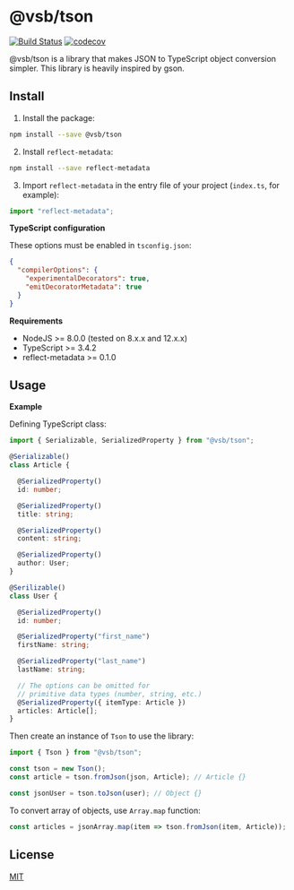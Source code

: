 # @vsb/tson

[![Build Status](https://travis-ci.org/visutrb/tson.svg?branch=master)](https://travis-ci.org/visutrb/tson) [![codecov](https://codecov.io/gh/visutrb/tson/branch/master/graph/badge.svg)](https://codecov.io/gh/visutrb/tson)

@vsb/tson is a library that makes JSON to TypeScript object conversion simpler. This library is heavily inspired by gson.

## Install

1. Install the package:
```bash
npm install --save @vsb/tson
```

2. Install `reflect-metadata`:
```bash
npm install --save reflect-metadata
```

3. Import `reflect-metadata` in the entry file of your project (`index.ts`, for example):
```typescript
import "reflect-metadata";
```

**TypeScript configuration**

These options must be enabled in `tsconfig.json`:
```json
{
  "compilerOptions": {
    "experimentalDecorators": true,
    "emitDecoratorMetadata": true
  }
}
```

**Requirements**

* NodeJS >= 8.0.0 (tested on 8.x.x and 12.x.x)
* TypeScript >= 3.4.2
* reflect-metadata >= 0.1.0

## Usage



**Example**

Defining TypeScript class:
```typescript
import { Serializable, SerializedProperty } from "@vsb/tson";

@Serializable()
class Article {

  @SerializedProperty()
  id: number;

  @SerializedProperty()
  title: string;

  @SerializedProperty()
  content: string;

  @SerializedProperty()
  author: User;
}

@Serilizable()
class User {

  @SerializedProperty()
  id: number;

  @SerializedProperty("first_name")
  firstName: string;

  @SerializedProperty("last_name")
  lastName: string;

  // The options can be omitted for 
  // primitive data types (number, string, etc.)
  @SerializedProperty({ itemType: Article })
  articles: Article[];
}
```

Then create an instance of `Tson` to use the library:
```typescript
import { Tson } from "@vsb/tson";

const tson = new Tson();
const article = tson.fromJson(json, Article); // Article {}

const jsonUser = tson.toJson(user); // Object {}
```

To convert array of objects, use `Array.map` function:
```typescript
const articles = jsonArray.map(item => tson.fromJson(item, Article));
```


## License

[MIT](https://mit-license.org)
